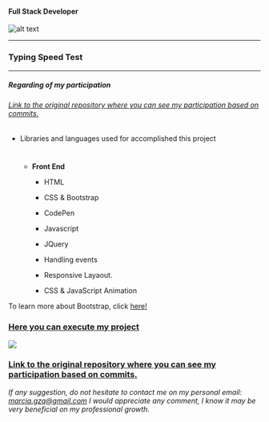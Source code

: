 #### Full Stack Developer 
![alt text](https://portfolium1.cloudimg.io/s/crop/128x128/https://cdn.portfolium.com/ugcs3%2Fedu%2F9tDF4wvqRdewUvBbZ97x_PegasusBrightGold150x150.png "Logo Title Text 1")
- - -

### Typing Speed Test
- - - - 


##### Regarding of my participation
###### [Link to the original repository where you can see my participation based on commits.](https://github.com/TheResinger/TypingSpeedTest)


*  Libraries and languages used for accomplished this project

    #
    * __Front End__
        * HTML
        * CSS & Bootstrap
        * CodePen
        * Javascript
        * JQuery
        
         * Handling events
         * Responsive Layaout.
         * CSS & JavaScript Animation

To learn more about Bootstrap, click [here!](https://getbootstrap.com/)

### [Here you can execute my project](https://theresinger.github.io/TypingSpeedTest/index.html)

![](https://media.giphy.com/media/fqUgmIGIphrjOFIO0u/giphy.gif)

### [Link to the original repository where you can see my participation based on commits.](https://github.com/TheResinger/TypingSpeedTest)

*If any suggestion, do not hesitate to contact me on my personal email: marcia.gzq@gmail.com
I would appreciate any comment, I know it may be very beneficial on my professional growth.*

